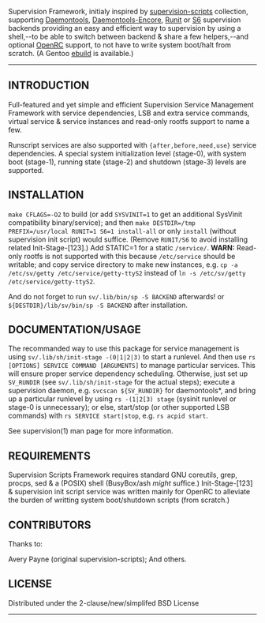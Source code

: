 Supervision Framework, initialy inspired by [supervision-scripts][1] collection,
supporting [Daemontools][3], [Daemontools-Encore][4], [Runit][5] or [S6][6]
supervision backends providing an easy and efficient way to supervision
by using a shell,--to be able to switch between backend & share a few helpers,--and
optional [OpenRC][7] support, to not have to write system boot/halt from scratch.
(A Gentoo [ebuild][2] is available.)

---

INTRODUCTION
-----------

Full-featured and yet simple and efficient Supervision Service Management
Framework with service dependencies, LSB and extra service commands, virtual
service & service instances and read-only rootfs support to name a few.

Runscript services are also supported with `{after,before,need,use}` service
dependencies. A special system initialization level (stage-0), with system
boot (stage-1), running state (stage-2) and shutdown (stage-3) levels are
supported.

INSTALLATION
------------

`make CFLAGS=-O2` to build (or add `SYSVINIT=1` to get an additional
SysVinit compatibility binary/service); and then
`make DESTDIR=/tmp PREFIX=/usr/local RUNIT=1 S6=1 install-all`
or only `install` (without supervision init script) would suffice.
(Remove `RUNIT/S6` to avoid installing related Init-Stage-[123].)
Add STATIC=1 for a static `/service/`. **WARN:** Read-only rootfs
is not supported with this because `/etc/service` should be writable;
and copy service directory to make new instances, e.g.
`cp -a /etc/sv/getty /etc/service/getty-ttyS2` instead of
`ln -s /etc/sv/getty /etc/service/getty-ttyS2`.

And do not forget to run `sv/.lib/bin/sp -S BACKEND` afterwards!
or `${DESTDIR}/lib/sv/bin/sp -S BACKEND` after installation.

DOCUMENTATION/USAGE
-------------

The recommanded way to use this package for service management is using
`sv/.lib/sh/init-stage -(0|1|2|3)` to start a runlevel. And then use
`rs [OPTIONS] SERVICE COMMAND [ARGUMENTS]` to manage particular services.
This will ensure proper service dependency scheduling. Otherwise, just set up
`SV_RUNDIR` (see `sv/.lib/sh/init-stage` for the actual steps); execute a
supervision daemon, e.g. `svcscan ${SV_RUNDIR}` for daemontools*, and bring
up a particular runlevel by using `rs -(1|2[3) stage` (sysinit runlevel or
stage-0 is unnecessary); or else, start/stop (or other supported LSB commands)
with `rs SERVICE start|stop`, e.g. `rs acpid start`.

See supervision(1) man page for more information.

REQUIREMENTS
------------

Supervision Scripts Framework requires standard GNU coreutils, grep, procps,
sed & a (POSIX) shell (BusyBox/ash *might* suffice.)
Init-Stage-[123] & supervision init script service was written mainly for OpenRC
to alleviate the burden of writting system boot/shutdown scripts (from scratch.)

CONTRIBUTORS
------------

Thanks to:

Avery Payne (original supervision-scripts);
And others.

LICENSE
-------

Distributed under the 2-clause/new/simplifed BSD License

---

[1]:https://github.com/apayne/supervision-scripts
[2]:https://github.com/tokiclover/bar-overlay
[3]:http://cr.yp.to/daemontools.html
[4]:http://untroubled.org/daemontools-encore/
[5]:http://smarden.org/runit/
[6]:http://www.skarnet.org/software/s6/
[7]:https://github.com/OpenRC/openrc
